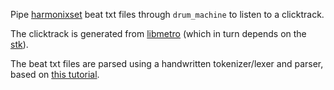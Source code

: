 Pipe [harmonixset](https://github.com/urinieto/harmonixset) beat txt files through `drum_machine` to listen to a clicktrack.

The clicktrack is generated from [libmetro](https://github.com/sevagh/libmetro) (which in turn depends on the [stk](https://github.com/thestk/stk)).

The beat txt files are parsed using a handwritten tokenizer/lexer and parser, based on [this tutorial](https://blog.gopheracademy.com/advent-2014/parsers-lexers/).
